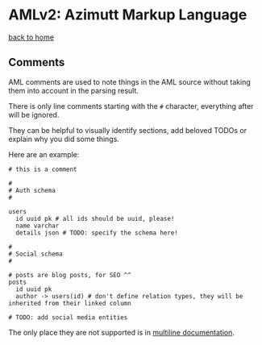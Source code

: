 # AMLv2: Azimutt Markup Language

[back to home](./README.md)


## Comments

AML comments are used to note things in the AML source without taking them into account in the parsing result.

There is only line comments starting with the `#` character, everything after will be ignored.

They can be helpful to visually identify sections, add beloved TODOs or explain why you did some things.

Here are an example:

```aml
# this is a comment

#
# Auth schema
#

users
  id uuid pk # all ids should be uuid, please!
  name varchar
  details json # TODO: specify the schema here!

#
# Social schema
#

# posts are blog posts, for SEO ^^
posts
  id uuid pk
  author -> users(id) # don't define relation types, they will be inherited from their linked column

# TODO: add social media entities
```

The only place they are not supported is in [multiline documentation](./documentation.md#multiline-documentation).
